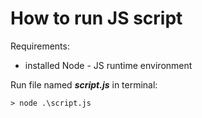 # How to run JS script

Requirements:
* installed Node -  JS runtime environment

Run file named ***script.js*** in terminal:
```
> node .\script.js
```
